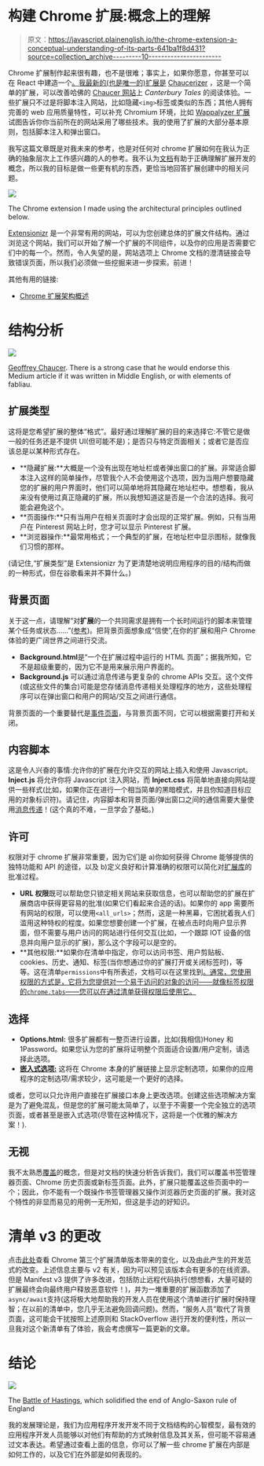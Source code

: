 # 构建 Chrome 扩展:概念上的理解

> 原文：<https://javascript.plainenglish.io/the-chrome-extension-a-conceptual-understanding-of-its-parts-641ba1f8d431?source=collection_archive---------10----------------------->

Chrome 扩展制作起来很有趣，也不是很难；事实上，如果你愿意，你甚至可以在 React 中建造一个[。我最新的(也是唯一的)扩展是](https://gilfink.medium.com/building-a-chrome-extension-using-react-c5bfe45aaf36) [Chaucerizer](https://chrome.google.com/webstore/detail/chaucerizer/ogdlidnaifjeppnphdnknddmnglbnaph?hl=en) ，这是一个简单的扩展，可以改善哈佛的 [Chaucer 网站](https://chaucer.fas.harvard.edu/)上 *Canterbury Tales* 的阅读体验。一些扩展只不过是将脚本注入网站，比如隐藏`<img>`标签或类似的东西；其他人拥有完善的 web 应用质量特性，可以补充 Chromium 环境，比如 [Wappalyzer 扩展](https://chrome.google.com/webstore/detail/wappalyzer/gppongmhjkpfnbhagpmjfkannfbllamg?hl=en)试图告诉你你当前所在的网站采用了哪些技术。我的使用了扩展的大部分基本原则，包括脚本注入和弹出窗口。

我写这篇文章既是对我未来的参考，也是对任何对 chrome 扩展如何在我认为正确的抽象层次上工作感兴趣的人的参考。我不认为[文档](https://developer.chrome.com/docs/extensions/mv3/)有助于正确理解扩展开发的概念，所以我的目标是做一些更有机的东西，更恰当地回答扩展创建中的相关问题。

![](img/fdc2981e28a8100636dbd39a82f8207e.png)

The Chrome extension I made using the architectural principles outlined below.

[Extensionizr](http://extensionizr.com/!#%7B%22modules%22:%5B%22hidden-mode%22,%22with-bg%22,%22with-persistent-bg%22,%22no-options%22,%22no-override%22%5D,%22boolean_perms%22:%5B%5D,%22match_ptrns%22:%5B%5D%7D) 是一个非常有用的网站，可以为您创建总体的扩展文件结构。通过浏览这个网站，我们可以开始了解一个扩展的不同组件，以及你的应用是否需要它们中的每一个。然而，令人失望的是，网站选项上 Chrome 文档的澄清链接会导致错误页面，所以我们必须做一些挖掘来进一步探索。前进！

其他有用的链接:

*   [Chrome 扩展架构概述](https://chrome-apps-doc2.appspot.com/extensions/overview.html#arch)

# 结构分析

![](img/e153df4796b7e353c942cc5b6f047670.png)

[Geoffrey Chaucer](https://en.wikipedia.org/wiki/Geoffrey_Chaucer). There is a strong case that he would endorse this Medium article if it was written in Middle English, or with elements of fabliau.

## 扩展类型

这将是您希望扩展的整体“格式”。最好通过理解扩展的目的来选择它:不管它是做一般的任务还是不提供 UI(但可能不是)；是否只与特定页面相关；或者它是否应该总是以某种形式存在。

*   **隐藏扩展:**大概是一个没有出现在地址栏或者弹出窗口的扩展。非常适合脚本注入这样的简单操作，尽管我个人不会使用这个选项，因为当用户想要隐藏您的扩展的用户界面时，他们可以简单地将其隐藏在地址栏中。想想看，我从来没有使用过真正隐藏的扩展，所以我想知道这是否是一个合法的选择。我可能会避免这个。
*   **页面操作:**只有当用户在相关页面时才会出现的正常扩展。例如，只有当用户在 Pinterest 网站上时，您才可以显示 Pinterest 扩展。
*   **浏览器操作:**最常用格式；一个典型的扩展，在地址栏中显示图标，就像我们习惯的那样。

(请记住,“扩展类型”是 Extensionizr 为了更清楚地说明应用程序的目的/结构而做的一种形式，但在谷歌看来并不算什么。)

## 背景页面

关于这一点，请理解“对**扩展**的一个共同需求是拥有一个长时间运行的脚本来管理某个任务或状态……”([参考](https://chrome-apps-doc2.appspot.com/extensions/background_pages.html#:~:text=A%20common%20need%20for%20extensions,manage%20some%20task%20or%20state.&text=As%20the%20architecture%20overview%20explains,at%20a%20time%20is%20active.))。把背景页面想象成“信使”,在你的扩展和用户 Chrome 体验的更广阔世界之间进行交流。

*   **Background.html**是“一个在扩展过程中运行的 HTML 页面”；据我所知，它不是超级重要的，因为它不是用来展示用户界面的。
*   **Background.js** 可以通过消息传递与更复杂的 chrome APIs 交互。这个文件(或这些文件的集合)可能是您存储消息传递相关处理程序的地方，这些处理程序可以在弹出窗口和用户的网站/交互之间进行通信。

背景页面的一个重要替代是[事件页面](https://chrome-apps-doc2.appspot.com/extensions/event_pages.html)，与背景页面不同，它可以根据需要打开和关闭。

## 内容脚本

这是令人兴奋的事情:允许你的扩展在允许交互的网站上插入和使用 Javascript。 **Inject.js** 将允许你将 Javascript 注入网站，而 **Inject.css** 将简单地直接向网站提供一些样式(比如，如果你正在进行一个相当简单的黑暗模式，并且你知道目标应用的对象标识符)。请记住，内容脚本和背景页面/弹出窗口之间的通信需要大量使用[消息传递](https://developer.chrome.com/docs/extensions/mv2/messaging/)！(这个真的不难，一旦学会了基础。)

## 许可

权限对于 chrome 扩展非常重要，因为它们是 a)你如何获得 Chrome 能够提供的独特功能和 API 的途径，以及 b)定义良好和计算准确的权限可以简化对[扩展库](https://chrome.google.com/webstore/category/extensions?hl=en)的批准过程。

*   **URL 权限**既可以帮助您只锁定相关网站来获取信息，也可以帮助您的扩展在扩展商店中获得更容易的批准(如果它们看起来合适的话)。如果你的 app 需要所有网站的权限，可以使用`<all_urls>`；然而，这是一种黑幕，它困扰着我人们滥用这种特权的程度。如果您想要创建一个扩展，在被点击时向用户显示界面，但不需要与用户访问的网站进行任何交互(比如，一个跟踪 IOT 设备的信息并向用户显示的扩展)，那么这个字段可以是空的。
*   **其他权限:**如果你在清单中指定，你可以访问书签、用户剪贴板、cookies、历史、通知、标签(当你想通过你的扩展打开或关闭标签时)，等等。这在清单`permissions`中有所表述，文档可以在这里找到[。通常，您使用权限的方式是，它将为您提供对一个易于访问的对象的访问——就像标签权限的`chrome.tabs`——您可以在通过清单获得权限后使用它。](https://developer.chrome.com/docs/extensions/mv3/declare_permissions/)

## 选择

*   **Options.html:** 很多扩展都有一整页进行设置，比如(我相信)Honey 和 1Password。如果您认为您的扩展将证明整个页面适合设置/用户定制，请选择此选项。
*   [**嵌入式选项:**](https://developer.chrome.com/docs/extensions/mv2/options/#embedded_options) 这将在 Chrome 本身的扩展链接上显示定制选项，如果你的应用程序的定制选项/需求较少，这可能是一个更好的选择。

或者，您可以只允许用户直接在扩展接口本身上更改选项。创建这些选项解决方案是为了避免混乱，但是您的扩展可能太简单了，以至于不需要一个完全独立的选项页面，或者甚至是嵌入式选项(尽管在这种情况下，这将是一个优雅的解决方案！).

## 无视

我不太熟悉[覆盖](https://developer.chrome.com/docs/extensions/mv2/override/)的概念，但是对文档的快速分析告诉我们，我们可以覆盖书签管理器页面、Chrome 历史页面或新标签页面。此外，扩展只能覆盖这些页面中的一个；因此，你不能有一个既操作书签管理器又操作浏览器历史页面的扩展。我对这个特性的非显而易见的用例一无所知，但这是手边的好知识。

# 清单 v3 的更改

点击[此处](https://developer.chrome.com/docs/extensions/mv3/intro/mv3-overview/)查看 Chrome 第三个扩展清单版本带来的变化，以及由此产生的开发范式的改变。上述信息主要与 v2 有关，因为可以预见该版本会有更多的在线资源。但是 Manifest v3 提供了许多改进，包括防止远程代码执行(想想看，大量可疑的扩展最终会向最终用户释放恶意软件！)，并为一堆重要的扩展函数添加了`async/await`支持(这将极大地帮助我的开发人员在使用这个清单进行扩展时保持理智；在以前的清单中，您几乎无法避免回调问题)。然而，“服务人员”取代了背景页面，这可能会干扰按照上述原则和 StackOverflow 进行开发的便利性，所以一旦我对这个新清单有了体验，我会考虑撰写一篇更新的文章。

# 结论

![](img/7f47589111beb20faecb8f399f36afdd.png)

The [Battle of Hastings](https://en.wikipedia.org/wiki/Battle_of_Hastings), which solidified the end of Anglo-Saxon rule of England

我的发展理论是，我们为应用程序开发开发不同于文档结构的心智模型，最有效的应用程序开发人员能够以对他们有帮助的方式映射信息及其关系，但可能不容易通过文本表达。希望通过查看上面的信息，你可以了解一些 chrome 扩展在内部是如何工作的，以及它们在外部是如何表现的。